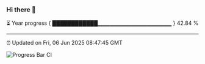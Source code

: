### Hi there 👋

⏳ Year progress { ████████████▁▁▁▁▁▁▁▁▁▁▁▁▁▁▁▁▁▁ } 42.84 %

---

⏰ Updated on Fri, 06 Jun 2025 08:47:45 GMT

![Progress Bar CI](https://github.com/IshwaranRudhara/GIT-ACTION/workflows/Progress%20Bar%20CI/badge.svg)
